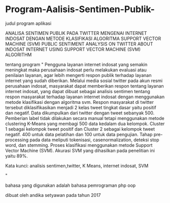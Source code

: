 # Program-Aalisis-Sentimen-Publik-
judul program aplikasi

ANALISA SENTIMEN PUBLIK PADA TWITTER MENGENAI INTERNET INDOSAT DENGAN METODE KLASIFIKASI ALGORITMA SUPPORT VECTOR MACHINE (SVM) PUBLIC  SENTIMENT ANALYSIS ON TWITTER ABOUT INDOSAT INTERNET USING  SUPPORT VECTOR MACHINE (SVM) ALGORITHM

tentang program 
"
Pengguna layanan internet indosat yang semakin meningkat maka perusahaan indosat perlu melakukan evaluasi atau penilaian layanan, 
agar lebih mengerti respon publik terhadap layanan internet yang sudah diberikan. 
Melalui media sosial twitter pada akun resmi perusahaan indosat, masyarakat dapat memberikan respon tentang  layanan internet indosat,
yang dapat dibuat sebagai analisis sentimen tentang respon masyarakat terhadap layanan internet indosat dengan menggunakan metode klasifikasi dengan algoritma svm.
Respon masyarakat di twitter tersebut diklasifikasikan menjadi 2 kelas tweet tingkat dasar yaitu positif dan negatif. 
Data dikumpulkan dari twitter dengan tweet sebanyak 500. Pemberian label tidak dilakukan secara manual tetapi menggunakan metode clustering K-Means yang membagi 500 data kedalam dua kelompok.
Cluster 1 sebagai kelompok tweet positif dan Cluster 2 sebagai kelompok tweet negatif. 
400 untuk data pelatihan dan 100 untuk data pengujian. 
Tahap pre-processing pada data meliputi tokenisasi, casenormalization, deteksi stop word, dan stemming. 
Proses klasifikasi menggunakan metode Support Vector Machine (SVM). Akurasi SVM yang dihasilkan pada penelitian ini yaitu 89%. 

Kata kunci: analisis sentimen,twitter, K Means, internet indosat, SVM 

"

bahasa yang digunakan adalah bahasa pemrograman php oop

dibuat oleh andika setyawan pada tahun 2017
